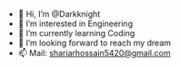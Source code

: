 - 👋 Hi, I’m @Darkknight
- 👀 I’m interested in Engineering
- 🌱 I’m currently learning Coding
- 💞️ I’m looking forward to reach my dream
- 📫 Mail: shariarhossain5420@gmail.com

<!---
Darkknight5420/Darkknight5420 is a ✨ special ✨ repository because its `README.md` (this file) appears on your GitHub profile.
You can click the Preview link to take a look at your changes.
--->
